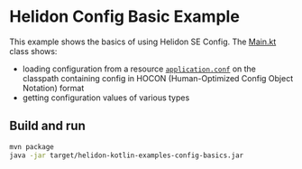 # Helidon Config Basic Example

This example shows the basics of using Helidon SE Config. The
[Main.kt](src/main/java/io/helidon/kotlin/config/examples/basics/Main.kt) class shows:

* loading configuration from a resource 
[`application.conf`](./src/main/resources/application.conf) on the classpath 
containing config in HOCON (Human-Optimized Config Object Notation) format
* getting configuration values of various types

## Build and run

```bash
mvn package
java -jar target/helidon-kotlin-examples-config-basics.jar
```
